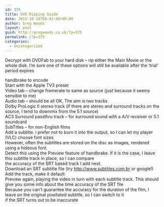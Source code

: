 ```yaml
---
id: 375
title: DVD Ripping Guide
date: 2012-10-18T08:42:49+00:00
author: Greg Woods
layout: post
guid: http://gregwoods.co.uk/?p=375
permalink: /?p=375
categories:
  - Uncategorized
---
```

Decrypt with DVDFab to your hard disk &#8211; rip either the Main Movie or the whole disk. I&#8217;m sure one of these options will still be available after the &#8216;trial&#8217; period expires

handbrake to encode  
Start with the Apple TV3 preset  
Video tab &#8211; change framerate to same as source (just because it seems sensible to me)  
Audio tab &#8211; should be all OK, The aim is two tracks  
Dolby ProLogic II stereo track (if there are stereo and surround tracks on the source, I tend to downmix from the 5.1 source)  
AC3 Surround passthru track &#8211; for surround sound with a A/V receiver or 5.1 soundcard  
SubTitles &#8211; for non-English films  
Add a subtitle. i prefer not to burn it into the output, so I can let my player (VLC) choose font sizes  
However, often the subtitles are stored on the disc as images, rendered using a hideous font.  
Detect this using the Preview feature of handbrake. If it is the case, I leave this subtitle track in place, so I can compare  
the accuracy of the SRT based track I add next.  
Download an SRT subtitle file (try http://www.subtitles.com.br or google!)  
Add the track, make it default  
Preview again, playing the video in turn with each subtitle track. This should give you some info about the time accuracy of the SRT file  
Because you can&#8217;t guarantee the accuracy for the duration of the film, I leave on the original pixellated subtitle, so I can switch to it  
if the SRT turns out to be inaccurate